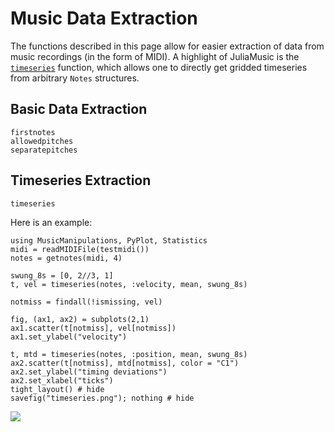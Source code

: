 # Music Data Extraction
The functions described in this page allow for easier extraction of data from music recordings (in the form of MIDI).
A highlight of JuliaMusic is the [`timeseries`](@ref) function, which allows one to directly get gridded timeseries from arbitrary `Notes` structures.

## Basic Data Extraction


```@docs
firstnotes
allowedpitches
separatepitches
```

## Timeseries Extraction

```@docs
timeseries
```

Here is an example:
```@example
using MusicManipulations, PyPlot, Statistics
midi = readMIDIFile(testmidi())
notes = getnotes(midi, 4)

swung_8s = [0, 2//3, 1]
t, vel = timeseries(notes, :velocity, mean, swung_8s)

notmiss = findall(!ismissing, vel)

fig, (ax1, ax2) = subplots(2,1)
ax1.scatter(t[notmiss], vel[notmiss])
ax1.set_ylabel("velocity")

t, mtd = timeseries(notes, :position, mean, swung_8s)
ax2.scatter(t[notmiss], mtd[notmiss], color = "C1")
ax2.set_ylabel("timing deviations")
ax2.set_xlabel("ticks")
tight_layout() # hide
savefig("timeseries.png"); nothing # hide
```
![](timeseries.png)

